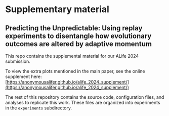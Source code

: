 # Supplementary material
## Predicting the Unpredictable: Using replay experiments to disentangle how evolutionary outcomes are altered by adaptive momentum

This repo contains the supplemental material for our ALife 2024 submission. 

To view the extra plots mentioned in the main paper, see the online supplement here: [https://anonymousalifer.github.io/alife_2024_supplement/](https://anonymousalifer.github.io/alife_2024_supplement/)

The rest of this repository contains the source code, configuration files, and analyses to replicate this work. 
These files are organized into experiments in the `experiments` subdirectory. 
